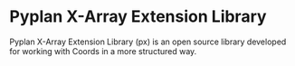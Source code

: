 
# Pyplan X-Array Extension Library

Pyplan X-Array Extension Library (px) is an open source library developed for working with Coords in a more structured way.


<!--stackedit_data:
eyJoaXN0b3J5IjpbMTYxMjE5ODQ2OF19
-->